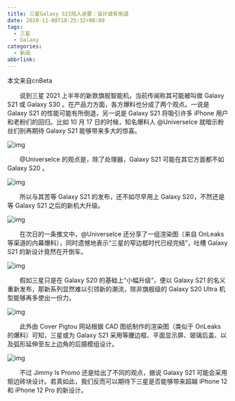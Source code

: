 ```yaml
---
title: 三星Galaxy S21陷入迷雾：设计或有倒退
date: 2020-11-08T18:25:32+08:00
tags:
  - 三星
  - Galaxy
categories:
  - 新闻
abbrlink:
---
```


本文来自cnBeta

　　说到三星 2021 上半年的新款旗舰智能机，当前传闻称其可能被叫做 Galaxy S21 或 Galaxy S30 。在产品力方面，各方爆料也分成了两个观点。一说是 Galaxy S21 的性能可能有所倒退，另一说是 Galaxy S21 将吸引许多 iPhone 用户和老粉们的回归。比如 10 月 17 日的时候，知名爆料人 @UniverseIce 就暗示粉丝们别再期待 Galaxy S21 能够带来多大的惊喜。

![img](https://cdn.jsdelivr.net/gh/yakeing/Documentation@main/Hexo/images/2743-kcaeqzx9592750.jpg)

　　@UniverseIce 的观点是，除了处理器，Galaxy S21 可能在其它方面都不如 Galaxy S20 。

![img](https://cdn.jsdelivr.net/gh/yakeing/Documentation@main/Hexo/images/bd3d-kcaeqzx9592776.png)

　　所以与其苦等 Galaxy S21 的发布，还不如尽早用上 Galaxy S20，不然还是等 Galaxy S21 之后的新机大升级。

![img](https://cdn.jsdelivr.net/gh/yakeing/Documentation@main/Hexo/images/cc4c-kcaeqzx9592775.png)

　　在次日的一条推文中，@UniverseIce 还分享了一组渲染图（来自 OnLeaks 等渠道的内幕爆料），同时遗憾地表示“三星的窄边框时代已经完结”，吐槽 Galaxy S21 的新设计竟然在开倒车。

![img](https://cdn.jsdelivr.net/gh/yakeing/Documentation@main/Hexo/images/7218-kcaeqzx9592796.png)

　　假如三星只是在 Galaxy S20 的基础上“小幅升级”，便以 Galaxy S21 的名义重新发布，那新系列显然难以引领新的潮流，除非旗舰级的 Galaxy S20 Ultra 机型能够再多使出一份力。

![img](https://cdn.jsdelivr.net/gh/yakeing/Documentation@main/Hexo/images/14c3-kcaeqzx9592798.jpg)

　　此外由 Cover Pigtou 网站根据 CAD 图纸制作的渲染图（类似于 OnLeaks 的爆料）可知，三星或为 Galaxy S21 采用等腰边框、平面显示屏、玻璃后盖、以及弧形延伸至左上边角的后摄模组设计。

![img](https://cdn.jsdelivr.net/gh/yakeing/Documentation@main/Hexo/images/7bfb-kcaeqzx9592819.png)

　　不过 Jimmy Is Promo 还是给出了不同的观点，据说 Galaxy S21 可能会采用矩边砖块设计。若真如此，我们反而可以期待下三星是否能够带来超越 iPhone 12 和 iPhone 12 Pro 的新设计。